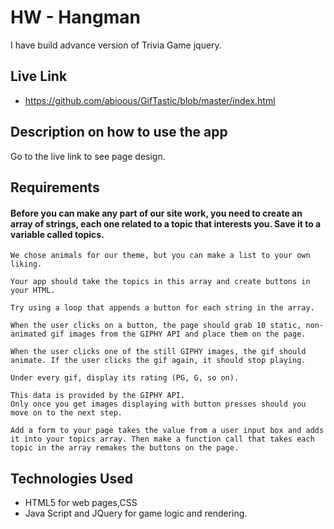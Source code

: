 # HW - Hangman

I have build advance version of Trivia Game  jquery. 


## Live Link
 - https://github.com/abioous/GifTastic/blob/master/index.html


## Description on how to use the app

Go to the live link to see page design.

## Requirements
####     Before you can make any part of our site work, you need to create an array of strings, each one related to a topic that interests you. Save it to a variable called topics.

    We chose animals for our theme, but you can make a list to your own liking.

    Your app should take the topics in this array and create buttons in your HTML.

    Try using a loop that appends a button for each string in the array.

    When the user clicks on a button, the page should grab 10 static, non-animated gif images from the GIPHY API and place them on the page.

    When the user clicks one of the still GIPHY images, the gif should animate. If the user clicks the gif again, it should stop playing.

    Under every gif, display its rating (PG, G, so on).

    This data is provided by the GIPHY API.
    Only once you get images displaying with button presses should you move on to the next step.

    Add a form to your page takes the value from a user input box and adds it into your topics array. Then make a function call that takes each topic in the array remakes the buttons on the page.


## Technologies Used

- HTML5 for web pages,CSS
- Java Script and JQuery for game logic and rendering.